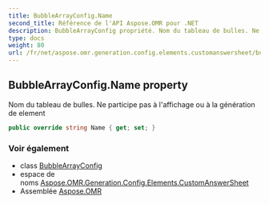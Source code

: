 ```yaml
---
title: BubbleArrayConfig.Name
second_title: Référence de l'API Aspose.OMR pour .NET
description: BubbleArrayConfig propriété. Nom du tableau de bulles. Ne participe pas à laffichage ou à la génération de element
type: docs
weight: 80
url: /fr/net/aspose.omr.generation.config.elements.customanswersheet/bubblearrayconfig/name/
---
```

## BubbleArrayConfig.Name property

Nom du tableau de bulles. Ne participe pas à l'affichage ou à la génération de element

```csharp
public override string Name { get; set; }
```

### Voir également

* class [BubbleArrayConfig](../)
* espace de noms [Aspose.OMR.Generation.Config.Elements.CustomAnswerSheet](../../bubblearrayconfig/)
* Assemblée [Aspose.OMR](../../../)


